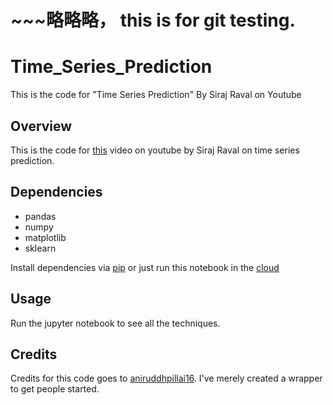 # ~~~略略略， this is for git testing.
# Time_Series_Prediction
This is the code for "Time Series Prediction" By Siraj Raval on Youtube

## Overview

This is the code for [this](https://youtu.be/d4Sn6ny_5LI) video on youtube by Siraj Raval on time series prediction. 

## Dependencies

* pandas
* numpy
* matplotlib
* sklearn

Install dependencies via [pip](https://pypi.org/project/pip/) or just run this notebook in the [cloud](https://colab.research.google.com) 

## Usage

Run the jupyter notebook to see all the techniques.

## Credits

Credits for this code goes to [aniruddhpillai16](https://github.com/anirudhpillai16/Time-Series-Analysis/blob/master/Time%20Series%20Analytics%20Vidhya.ipynb). I've merely created a wrapper to get people started. 
